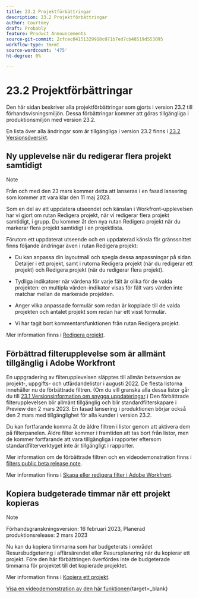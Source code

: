 ```yaml
---
title: 23.2 Projektförbättringar
description: 23.2 Projektförbättringar
author: Courtney
draft: Probably
feature: Product Announcements
source-git-commit: 2cfcec04151329918c071b7ed7cb48519d553095
workflow-type: tm+mt
source-wordcount: '475'
ht-degree: 0%

---
```


# 23.2 Projektförbättringar

Den här sidan beskriver alla projektförbättringar som gjorts i version 23.2 till förhandsvisningsmiljön. Dessa förbättringar kommer att göras tillgängliga i produktionsmiljön med version 23.2.

En lista över alla ändringar som är tillgängliga i version 23.2 finns i [23.2 Versionsöversikt](/help/quicksilver/product-announcements/product-releases/23.2-release-activity/23-2-release-overview.md).

## Ny upplevelse när du redigerar flera projekt samtidigt

>[!NOTE]
>
>Från och med den 23 mars kommer detta att lanseras i en fasad lansering som kommer att vara klar den 11 maj 2023.

Som en del av att uppdatera utseendet och känslan i Workfront-upplevelsen har vi gjort om rutan Redigera projekt, när vi redigerar flera projekt samtidigt, i grupp. Du kommer åt den nya rutan Redigera projekt när du markerar flera projekt samtidigt i en projektlista.

Förutom ett uppdaterat utseende och en uppdaterad känsla för gränssnittet finns följande ändringar även i rutan Redigera projekt:

* Du kan anpassa din layoutmall och spegla dessa anpassningar på sidan Detaljer i ett projekt, samt i rutorna Redigera projekt (när du redigerar ett projekt) och Redigera projekt (när du redigerar flera projekt).

* Tydliga indikatorer när värdena för varje fält är olika för de valda projekten: en multipla värden-indikator visas för fält vars värden inte matchar mellan de markerade projekten.

* Anger vilka anpassade formulär som redan är kopplade till de valda projekten och antalet projekt som redan har ett visst formulär.

* Vi har tagit bort kommentarsfunktionen från rutan Redigera projekt.

Mer information finns i [Redigera projekt](/help/quicksilver/manage-work/projects/manage-projects/edit-projects.md).

## Förbättrad filterupplevelse som är allmänt tillgänglig i Adobe Workfront

En uppgradering av filterupplevelsen släpptes till allmän betaversion av projekt-, uppgifts- och utfärdandelistor i augusti 2022. De flesta listorna innehåller nu de förbättrade filtren. (Om du vill granska alla dessa listor går du till [23.1 Versionsinformation om snygga uppdateringar](/help/quicksilver/product-announcements/product-releases/23.1-release-activity/23-1-look-and-feel-updates.md).) Den förbättrade filterupplevelsen blir allmänt tillgänglig och blir standardfilterskapare i Preview den 2 mars 2023. En fasad lansering i produktionen börjar också den 2 mars med tillgänglighet för alla kunder i version 23.2.

Du kan fortfarande komma åt de äldre filtren i listor genom att aktivera dem på filterpanelen. Äldre filter kommer i framtiden att tas bort från listor, men de kommer fortfarande att vara tillgängliga i rapporter eftersom standardfilterverktyget inte är tillgängligt i rapporter.

Mer information om de förbättrade filtren och en videodemonstration finns i [filters public beta release note](/help/quicksilver/product-announcements/product-releases/22.4-release-activity/22-4-project-enhancements.md).

Mer information finns i [Skapa eller redigera filter i Adobe Workfront](/help/quicksilver/reports-and-dashboards/reports/reporting-elements/create-filters.md).

## Kopiera budgeterade timmar när ett projekt kopieras

>[!NOTE]
>
>Förhandsgranskningsversion: 16 februari 2023, Planerad produktionsrelease: 2 mars 2023

Nu kan du kopiera timmarna som har budgeterats i området Resursbudgetering i affärsärendet eller Resursplanering när du kopierar ett projekt. Före den här förbättringen överfördes inte de budgeterade timmarna för projektet till det kopierade projektet.

Mer information finns i [Kopiera ett projekt](/help/quicksilver/manage-work/projects/manage-projects/copy-project.md).

[Visa en videodemonstration av den här funktionen](https://video.tv.adobe.com/v/3415713/){target=_blank}